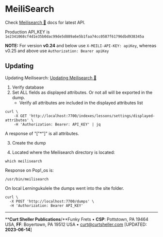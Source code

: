 # MeiliSearch

Check [Meilisearch &#128279;](https://docs.meilisearch.com) docs for latest API.

Production API_KEY is `1e2341068cf4d1e35b0dac99de5d889a6e5b1faa74cc0587f61796dbd938345a`

**NOTE:** For version **v0.24** and below use `X-MEILI-API-KEY: apiKey`, whereas v0.25 and above use `Authorization: Bearer apiKey`

## Updating

Updating Meilisearch: [Updating Meilisearch &#128279;](https://docs.meilisearch.com/learn/advanced/updating.html)

1. Verify database
2. Set ALL fields as displayed attributes. Or not all will be exported in the dump.
	- Verify all attributes are included in the displayed attributes list

```
curl \
    -X GET 'http://localhost:7700/indexes/lessons/settings/displayed-attributes' \
    -H 'Authorization: Bearer: API_KEY' | jq

```
A response of "["*"]" is all attributes.

3. Create the dump

1. Located where the Meilisearch directory is located:

```
which meilisearch
```

Response on Pop!_os is:

```
/usr/bin/meilisearch
```

On local Lerningukulele the dumps went into the site folder. 
```
curl \
  -X POST 'http://localhost:7700/dumps' \
  -H 'Authorization: Bearer API_KEY'
```


----
****Curt Sheller Publications**/**Funky Frets • **CSP**: Pottstown, PA 19464 USA, **FF**: Boyertown, PA 19512 USA • [curt@curtsheller.com](mailto:curt@curtsheller.com) [UPDATED: **2023-06-14**]
